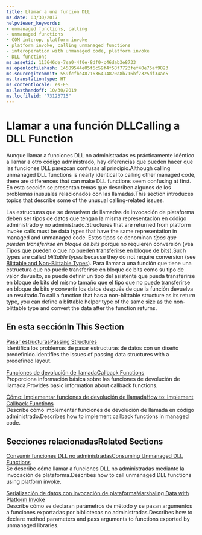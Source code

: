 ```yaml
---
title: Llamar a una función DLL
ms.date: 03/30/2017
helpviewer_keywords:
- unmanaged functions, calling
- unmanaged functions
- COM interop, platform invoke
- platform invoke, calling unmanaged functions
- interoperation with unmanaged code, platform invoke
- DLL functions
ms.assetid: 113646de-7ea0-4f0e-8df0-c46dab3e8733
ms.openlocfilehash: 14589544e05f6c59f4f58f7723fef40e75af9823
ms.sourcegitcommit: 559fcfbe4871636494870a8b716bf7325df34ac5
ms.translationtype: HT
ms.contentlocale: es-ES
ms.lasthandoff: 10/30/2019
ms.locfileid: "73123715"
---
```

# <a name="calling-a-dll-function"></a><span data-ttu-id="01388-102">Llamar a una función DLL</span><span class="sxs-lookup"><span data-stu-id="01388-102">Calling a DLL Function</span></span>
<span data-ttu-id="01388-103">Aunque llamar a funciones DLL no administradas es prácticamente idéntico a llamar a otro código administrado, hay diferencias que pueden hacer que las funciones DLL parezcan confusas al principio.</span><span class="sxs-lookup"><span data-stu-id="01388-103">Although calling unmanaged DLL functions is nearly identical to calling other managed code, there are differences that can make DLL functions seem confusing at first.</span></span> <span data-ttu-id="01388-104">En esta sección se presentan temas que describen algunos de los problemas inusuales relacionados con las llamadas.</span><span class="sxs-lookup"><span data-stu-id="01388-104">This section introduces topics that describe some of the unusual calling-related issues.</span></span>  
  
 <span data-ttu-id="01388-105">Las estructuras que se devuelven de llamadas de invocación de plataforma deben ser tipos de datos que tengan la misma representación en código administrado y no administrado.</span><span class="sxs-lookup"><span data-stu-id="01388-105">Structures that are returned from platform invoke calls must be data types that have the same representation in managed and unmanaged code.</span></span> <span data-ttu-id="01388-106">Estos tipos se denominan *tipos que pueden transferirse en bloque de bits* porque no requieren conversión (vea [Tipos que pueden o que no pueden transferirse en bloque de bits](blittable-and-non-blittable-types.md)).</span><span class="sxs-lookup"><span data-stu-id="01388-106">Such types are called *blittable types* because they do not require conversion (see [Blittable and Non-Blittable Types](blittable-and-non-blittable-types.md)).</span></span> <span data-ttu-id="01388-107">Para llamar a una función que tiene una estructura que no puede transferirse en bloque de bits como su tipo de valor devuelto, se puede definir un tipo del asistente que pueda transferirse en bloque de bits del mismo tamaño que el tipo que no puede transferirse en bloque de bits y convertir los datos después de que la función devuelva un resultado.</span><span class="sxs-lookup"><span data-stu-id="01388-107">To call a function that has a non-blittable structure as its return type, you can define a blittable helper type of the same size as the non-blittable type and convert the data after the function returns.</span></span>  
  
## <a name="in-this-section"></a><span data-ttu-id="01388-108">En esta sección</span><span class="sxs-lookup"><span data-stu-id="01388-108">In This Section</span></span>  
 [<span data-ttu-id="01388-109">Pasar estructuras</span><span class="sxs-lookup"><span data-stu-id="01388-109">Passing Structures</span></span>](passing-structures.md)  
 <span data-ttu-id="01388-110">Identifica los problemas de pasar estructuras de datos con un diseño predefinido.</span><span class="sxs-lookup"><span data-stu-id="01388-110">Identifies the issues of passing data structures with a predefined layout.</span></span>  
  
 [<span data-ttu-id="01388-111">Funciones de devolución de llamada</span><span class="sxs-lookup"><span data-stu-id="01388-111">Callback Functions</span></span>](callback-functions.md)  
 <span data-ttu-id="01388-112">Proporciona información básica sobre las funciones de devolución de llamada.</span><span class="sxs-lookup"><span data-stu-id="01388-112">Provides basic information about callback functions.</span></span>  
  
 [<span data-ttu-id="01388-113">Cómo: Implementar funciones de devolución de llamada</span><span class="sxs-lookup"><span data-stu-id="01388-113">How to: Implement Callback Functions</span></span>](how-to-implement-callback-functions.md)  
 <span data-ttu-id="01388-114">Describe cómo implementar funciones de devolución de llamada en código administrado.</span><span class="sxs-lookup"><span data-stu-id="01388-114">Describes how to implement callback functions in managed code.</span></span>  
  
## <a name="related-sections"></a><span data-ttu-id="01388-115">Secciones relacionadas</span><span class="sxs-lookup"><span data-stu-id="01388-115">Related Sections</span></span>  
 [<span data-ttu-id="01388-116">Consumir funciones DLL no administradas</span><span class="sxs-lookup"><span data-stu-id="01388-116">Consuming Unmanaged DLL Functions</span></span>](consuming-unmanaged-dll-functions.md)  
 <span data-ttu-id="01388-117">Se describe cómo llamar a funciones DLL no administradas mediante la invocación de plataforma.</span><span class="sxs-lookup"><span data-stu-id="01388-117">Describes how to call unmanaged DLL functions using platform invoke.</span></span>  
  
 [<span data-ttu-id="01388-118">Serialización de datos con invocación de plataforma</span><span class="sxs-lookup"><span data-stu-id="01388-118">Marshaling Data with Platform Invoke</span></span>](marshaling-data-with-platform-invoke.md)  
 <span data-ttu-id="01388-119">Describe cómo se declaran parámetros de método y se pasan argumentos a funciones exportadas por bibliotecas no administradas.</span><span class="sxs-lookup"><span data-stu-id="01388-119">Describes how to declare method parameters and pass arguments to functions exported by unmanaged libraries.</span></span>
